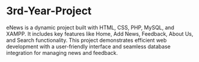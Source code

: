 # 3rd-Year-Project
eNews is a dynamic project built with HTML, CSS, PHP, MySQL, and XAMPP. It includes key features like Home, Add News, Feedback, About Us, and Search functionality. This project demonstrates efficient web development with a user-friendly interface and seamless database integration for managing news and feedback.
